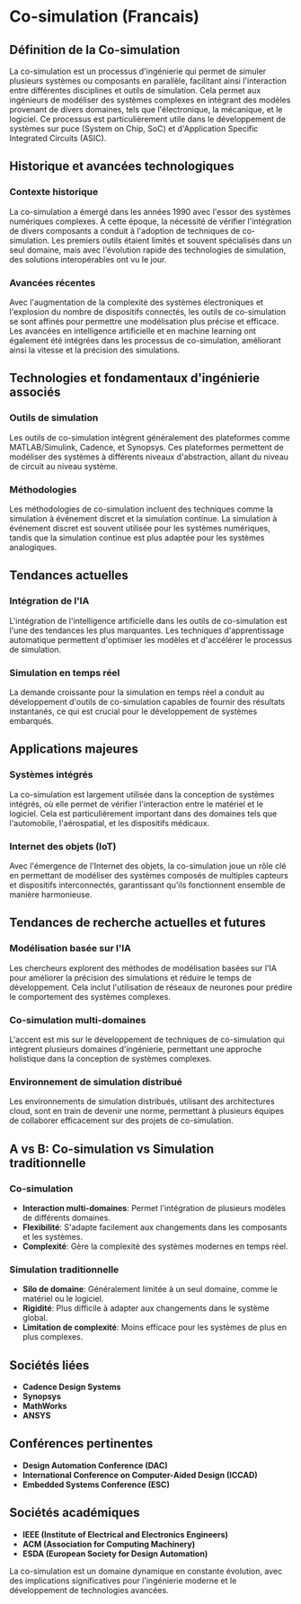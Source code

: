 # Co-simulation (Francais)

## Définition de la Co-simulation

La co-simulation est un processus d'ingénierie qui permet de simuler plusieurs systèmes ou composants en parallèle, facilitant ainsi l'interaction entre différentes disciplines et outils de simulation. Cela permet aux ingénieurs de modéliser des systèmes complexes en intégrant des modèles provenant de divers domaines, tels que l'électronique, la mécanique, et le logiciel. Ce processus est particulièrement utile dans le développement de systèmes sur puce (System on Chip, SoC) et d'Application Specific Integrated Circuits (ASIC).

## Historique et avancées technologiques

### Contexte historique

La co-simulation a émergé dans les années 1990 avec l'essor des systèmes numériques complexes. À cette époque, la nécessité de vérifier l'intégration de divers composants a conduit à l'adoption de techniques de co-simulation. Les premiers outils étaient limités et souvent spécialisés dans un seul domaine, mais avec l'évolution rapide des technologies de simulation, des solutions interopérables ont vu le jour.

### Avancées récentes

Avec l'augmentation de la complexité des systèmes électroniques et l'explosion du nombre de dispositifs connectés, les outils de co-simulation se sont affinés pour permettre une modélisation plus précise et efficace. Les avancées en intelligence artificielle et en machine learning ont également été intégrées dans les processus de co-simulation, améliorant ainsi la vitesse et la précision des simulations.

## Technologies et fondamentaux d'ingénierie associés

### Outils de simulation

Les outils de co-simulation intègrent généralement des plateformes comme MATLAB/Simulink, Cadence, et Synopsys. Ces plateformes permettent de modéliser des systèmes à différents niveaux d'abstraction, allant du niveau de circuit au niveau système.

### Méthodologies

Les méthodologies de co-simulation incluent des techniques comme la simulation à événement discret et la simulation continue. La simulation à événement discret est souvent utilisée pour les systèmes numériques, tandis que la simulation continue est plus adaptée pour les systèmes analogiques.

## Tendances actuelles

### Intégration de l'IA

L'intégration de l'intelligence artificielle dans les outils de co-simulation est l'une des tendances les plus marquantes. Les techniques d'apprentissage automatique permettent d'optimiser les modèles et d'accélérer le processus de simulation.

### Simulation en temps réel

La demande croissante pour la simulation en temps réel a conduit au développement d'outils de co-simulation capables de fournir des résultats instantanés, ce qui est crucial pour le développement de systèmes embarqués.

## Applications majeures

### Systèmes intégrés

La co-simulation est largement utilisée dans la conception de systèmes intégrés, où elle permet de vérifier l'interaction entre le matériel et le logiciel. Cela est particulièrement important dans des domaines tels que l'automobile, l'aérospatial, et les dispositifs médicaux.

### Internet des objets (IoT)

Avec l'émergence de l'Internet des objets, la co-simulation joue un rôle clé en permettant de modéliser des systèmes composés de multiples capteurs et dispositifs interconnectés, garantissant qu'ils fonctionnent ensemble de manière harmonieuse.

## Tendances de recherche actuelles et futures

### Modélisation basée sur l'IA

Les chercheurs explorent des méthodes de modélisation basées sur l'IA pour améliorer la précision des simulations et réduire le temps de développement. Cela inclut l'utilisation de réseaux de neurones pour prédire le comportement des systèmes complexes.

### Co-simulation multi-domaines

L'accent est mis sur le développement de techniques de co-simulation qui intègrent plusieurs domaines d'ingénierie, permettant une approche holistique dans la conception de systèmes complexes.

### Environnement de simulation distribué

Les environnements de simulation distribués, utilisant des architectures cloud, sont en train de devenir une norme, permettant à plusieurs équipes de collaborer efficacement sur des projets de co-simulation.

## A vs B: Co-simulation vs Simulation traditionnelle

### Co-simulation

- **Interaction multi-domaines**: Permet l'intégration de plusieurs modèles de différents domaines.
- **Flexibilité**: S'adapte facilement aux changements dans les composants et les systèmes.
- **Complexité**: Gère la complexité des systèmes modernes en temps réel.

### Simulation traditionnelle

- **Silo de domaine**: Généralement limitée à un seul domaine, comme le matériel ou le logiciel.
- **Rigidité**: Plus difficile à adapter aux changements dans le système global.
- **Limitation de complexité**: Moins efficace pour les systèmes de plus en plus complexes.

## Sociétés liées

- **Cadence Design Systems**
- **Synopsys**
- **MathWorks**
- **ANSYS**

## Conférences pertinentes

- **Design Automation Conference (DAC)**
- **International Conference on Computer-Aided Design (ICCAD)**
- **Embedded Systems Conference (ESC)**

## Sociétés académiques

- **IEEE (Institute of Electrical and Electronics Engineers)**
- **ACM (Association for Computing Machinery)**
- **ESDA (European Society for Design Automation)**

La co-simulation est un domaine dynamique en constante évolution, avec des implications significatives pour l'ingénierie moderne et le développement de technologies avancées.